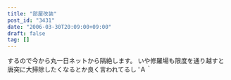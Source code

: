 ```yaml
---
title: "部屋改装"
post_id: "3431"
date: "2006-03-30T20:09:00+09:00"
draft: false
tag: []
---
```



するので今から丸一日ネットから隔絶します。 いや修羅場も限度を通り越すと唐突に大掃除したくなるとか良く言われてるし 'Ａ｀
